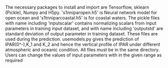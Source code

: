 The necessary packages to install and import are Tensorflow, sklearn (Pickle), Numpy and H5py.
's1nniparopen.h5' is Neural network model for open ocean and 's1tnniparcoastal.h5' is for coastal waters.
The pickle files with name including 'inputscalar' contains normalizing scalars from input parameters in training input dataset, and with name including 'outputstd' are standard deviation of output parameter in training dataset. These files are used during the prediction.
usemodels.py gives the prediction of IPAR(0^-),K_1 and K_2 and hence the vertical profile of IPAR under different atmospheric and oceanic condition.
All files must be in the same directory.
Users can change the values of input parameters with in the given range as required
